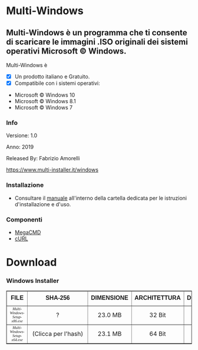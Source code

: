 ﻿# Multi-Windows
## Multi-Windows è un programma che ti consente di scaricare le immagini .ISO originali dei sistemi operativi Microsoft © Windows.

Multi-Windows è 

- [x] Un prodotto italiano e Gratuito.
- [x] Compatibile con i sistemi operativi:
- Microsoft © Windows 10
- Microsoft © Windows 8.1
- Microsoft © Windows 7

### Info

Versione: 1.0

Anno: 2019

Released By: Fabrizio Amorelli

https://www.multi-installer.it/windows

### Installazione
- Consultare il [manuale](manuali/Multi-Windows.pdf) all'interno della cartella dedicata per le istruzioni d'installazione e d'uso.

### Componenti
- [MegaCMD](https://mega.nz/cmd)
- [cURL](https://curl.haxx.se)

# Download
### Windows Installer



<table border="" width="35%" class="tabel">

<tbody><tr height="40" style="text-align:center;font-family: Verdana, Arial, Helvetica, sans-serif;">
<td><strong>FILE</strong></td>
<td><strong>SHA-256</strong></td>
<td><strong>DIMENSIONE</strong></td>
<td><strong>ARCHITETTURA</strong></td>
<td><strong>DOWNLOAD</strong></td>
</tr>

<tr height="40" style="text-align:center;">
<td><font face="Verdana" size="1" style="font-style: italic;">Multi-Windows-Setup-x86.exe</font></td>
<td>
<span style="cursor:ponter;" title="CC8B87BC742A0F062A702CC442AD441ADC3BCAA157B6013B84A7489E1C243A26">?</span>
</td>
<td>23.0 MB</td>
<td>32 Bit</td>
<td><a href="download.php?id=F32"><span class="fa fa-download" style="font-size:20px;color: #004B6B;cursor:pointer;"></span></a></td>
</tr>

<tr height="40" style="text-align:center;">
<td><font face="Verdana" size="1" style="font-style: italic;">Multi-Windows-Setup-x64.exe</font></td>
<td>
<div class="tooltip"><span class="fa fa-question-circle" style="font-size:20px;color: #004B6B;cursor:pointer;" onclick="openinfo(65)"></span><span class="tooltiptext">&nbsp;(Clicca&nbsp;per&nbsp;l'hash)&nbsp;</span>
</div>
</td>
<td>23.1 MB</td>
<td>64 Bit</td>
<td><a href="download.php?id=F64"><span class="fa fa-download" style="font-size:20px;color: #004B6B;cursor:pointer;"></span></a></td>
</tr>

</tbody></table>
